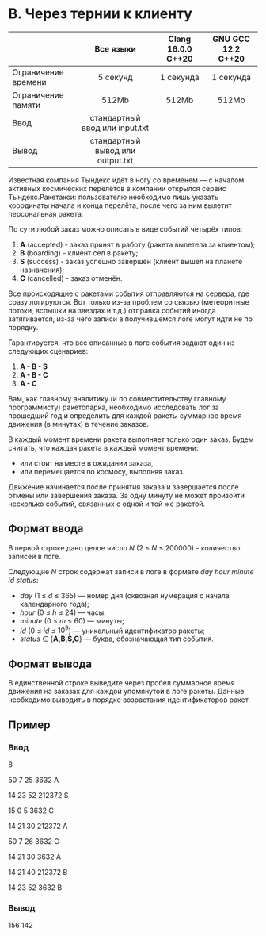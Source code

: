# B. Через тернии к клиенту

|                     |Все языки                         |Clang 16.0.0 C++20|GNU GCC 12.2 C++20|
|---------------------|:--------------------------------:|:-:|:-:|
| Ограничение времени |            5 секунд              |1 секунда|1 секунда|
| Ограничение памяти  |              512Mb               |512Mb|512Mb|
| Ввод                |  стандартный ввод или input.txt  |
| Вывод               | стандартный вывод или output.txt |

Известная компания Тындекс идёт в ногу со временем — с началом активных космических перелётов в компании открылся сервис Тындекс.Ракетакси: пользователю необходимо лишь указать координаты начала и конца перелёта, после чего за ним вылетит персональная ракета.

По сути любой заказ можно описать в виде событий четырёх типов:

1. **A** (accepted) - заказ принят в работу (ракета вылетела за клиентом);
2. **B** (boarding) - клиент сел в ракету;
3. **S** (success) - заказ успешно завершён (клиент вышел на планете назначения);
4. **C** (cancelled) - заказ отменён.

Все происходящие с ракетами события отправляются на сервера, где сразу логируются. Вот только из-за проблем со связью (метеоритные потоки, вспышки на звездах и т.д.) отправка событий иногда затягивается, из-за чего записи в получившемся логе могут идти не по порядку.

Гарантируется, что все описанные в логе события задают один из следующих сценариев:

1. **A - B - S**
2. **A - B - C**
3. **A - C**

Вам, как главному аналитику (и по совместительству главному программисту) ракетопарка, необходимо исследовать лог за прошедший год и определить для каждой ракеты суммарное время движения (в минутах) в течение заказов.

В каждый момент времени ракета выполняет только один заказ. Будем считать, что каждая ракета в каждый момент времени:

- или стоит на месте в ожидании заказа,
- или перемещается по космосу, выполняя заказ.

Движение начинается после принятия заказа и завершается после отмены или завершения заказа. За одну минуту не может произойти несколько событий, связанных с одной и той же ракетой.

## Формат ввода
В первой строке дано целое число $N$ ($2$ ≤ $N$ ≤ $200 000$) - количество записей в логе.

Следующие $N$ строк содержат записи в логе в формате $day$ $hour$ $minute$ $id$ $status$:

- $day$ ($1$ ≤ $d$ ≤ $365$) — номер дня (сквозная нумерация с начала календарного года);
- $hour$ ($0$ ≤ $h$ ≤ $24$) — часы;
- $minute$ ($0$ ≤ $m$ ≤ $60$) — минуты;
- $id$ ($0$ ≤ $id$ ≤ $10^9$) — уникальный идентификатор ракеты;
- $status$ $\in$ {**A,B,S,C**} — буква, обозначающая тип события.
## Формат вывода
В единственной строке выведите через пробел суммарное время движения на заказах для каждой упомянутой в логе ракеты. Данные необходимо выводить в порядке возрастания идентификаторов ракет.

## Пример

### Ввод

8 

50 7 25 3632 A

14 23 52 212372 S

15 0 5 3632 C

14 21 30 212372 A

50 7 26 3632 C

14 21 30 3632 A

14 21 40 212372 B

14 23 52 3632 B

### Вывод

156 142
